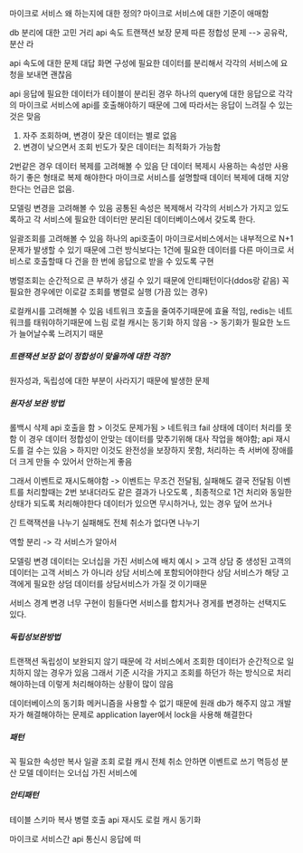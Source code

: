마이크로 서비스 왜 하는지에 대한 정의?
마이크로 서비스에 대한 기준이 애매함

db 분리에 대한 고민 거리
api 속도
트랜잭션 보장 문제 따른 정합성 문제 --> 공유락, 분산 라 

api 속도에 대한 문제 대답
화면 구성에 필요한 데이터를 분리해서 각각의 서비스에 요청을 보내면 괜찮음

api 응답에 필요한 데이터가 테이블이 분리된 경우 하나의 query에 대한 응답으로 각각의 마이크로 서비스에 api를 호출해야하기 때문에 그에 따라서는 응답이 느려질 수 있는것은 맞음

1. 자주 조회하며, 변경이 잦은 데이터는 별로 없음
2. 변경이 낮으면서 조회 빈도가 잦은 데이터는 최적화가 가능함

2번같은 경우 데이터 복제를 고려해볼 수 있음
단 데이터 복제시 사용하는 속성만 사용하기 좋은 형태로 복제 해야한다
마이크로 서비스를 설명할때 데이터 복제에 대해 지양한다는 언급은 없음.

모델링 변경을 고려해볼 수 있음
공통된 속성은 복제해서 각각의 서비스가 가지고 있도록하고 각 서비스에 필요한 데이터만 분리된 데이터베이스에서 갖도록 한다.

일괄조회를 고려해볼 수 있음
하나의 api호출이 마이크로서비스에서는 내부적으로 N+1문제가 발생할 수 있기 때문에
그런 방식보다는 1건에 필요한 데이터를 다른 마이크로 서비스로 호출할때 다 건을 한 번에 응답으로 받을 수 있도록 구현

병렬조회는 순간적으로 큰 부하가 생길 수 있기 때문에 안티패턴이다(ddos랑 같음)
꼭 필요한 경우에만 이로갈 조회를 병렬로 실행 (가끔 있는 경우)

로컬캐시를 고려해볼 수 있음
네트워크 호출을 줄여주기때문에 효율 적임, redis는 네트워크를 태워야하기때문에 느림
로컬 캐시는 동기화 하지 않음 -> 동기화가 필요한 노드가 늘어날수록 느려지기 때문


##### 트랜잭션 보장 없이 정합성이 맞을까에 대한 걱정?
원자성과, 독립성에 대한 부분이 사라지기 때문에 발생한 문제
##### 원자성 보완 방법
롤백시 삭제 api 호출을 함 > 이것도 문제가됨 > 네트워크 fail 상태에 데이터 처리를 못함
이 경우 데이터 정합성이 안맞는 데이터를 맞추기위해 대사 작업을 해야함;
api 재시도를 걸 수는 있음 > 하지만 이것도 완전성을 보장하지 못함, 처리하는 측 서버에 장애를 더 크게 만들 수 있어서 
안하는게 좋음

그래서 이벤트로 재시도해야함 -> 이벤트는 무조건 전달됨, 실패해도 결국 전달됨
이벤트를 처리할때는 2번 보내더라도 같은 결과가 나오도록 , 최종적으로 1건 처리와 동일한 상태가 되도록 처리해야한다
데이터가 있으면 무시하거나, 있는 경우 덮어 쓰거나

긴 트랙잭션을 나누기
실패해도 전체 취소가 없다면 나누기 

역할 분리 -> 각 서비스가 알아서

모델링 변경
데이터는 오너십을 가진 서비스에 배치
예시 > 고객 상담 중 생성된 고객의 데이터는 고객 서비스 가 아니라 상담 서비스에 포함되어야한다 상담 서비스가 해당 고객에게 필요한 상덤 데이터를 상담서비스가 가질 것 이기때문

서비스 경계 변경
너무 구현이 힘들다면 서비스를 합치거나 경게를 변경하는 선택지도 있다.

##### 독립성보완방법
트랜잭션 독립성이 보완되지 않기 때문에 각 서비스에서 조회한 데이터가 순간적으로 일치하지 않는 경우가 있음
그래서 기준 시각을 가지고 조회를 하던가 하는 방식으로 처리해야하는데 이렇게 처리해야하는 상황이 많이 않음

데이터베이스의 동기화 메커니즘을 사용할 수 없기 때문에
원래 db가 해주지 않고 개발자가 해결해야하는 문제로 application layer에서 lock을 사용해 해결한다

##### 패턴
꼭 필요한 속성만 복사
일괄 조회
로컬 캐시
전체 취소 안하면 이벤트로 쓰기 
멱등성
분산 모델
데이터는 오너십 가진 서비스에

##### 안티패턴
테이블 스키마 복사
병렬 호출
api 재시도
로컬 캐시 동기화


마이크로 서비스간 api 통신시 응답에 떠